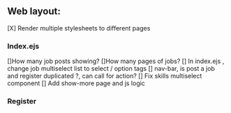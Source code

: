 ## Web layout:

[X] Render multiple stylesheets to different pages

### Index.ejs
[]How many job posts showing?
[]How many pages of jobs?
[] In index.ejs , change job multiselect list to select / option tags 
[] nav-bar, is post a job and register duplicated ?, can call for action?
[] Fix skills multiselect component
[] Add show-more page and js logic

### Register